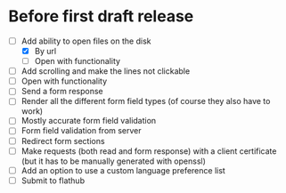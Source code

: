 # Before first draft release
- [ ] Add ability to open files on the disk
    - [X] By url
    - [ ] Open with functionality
- [ ] Add scrolling and make the lines not clickable
- [ ] Open with functionality
- [ ] Send a form response
- [ ] Render all the different form field types (of course they also have to work)
- [ ] Mostly accurate form field validation
- [ ] Form field validation from server
- [ ] Redirect form sections
- [ ] Make requests (both read and form response) with a client certificate (but it has to be manually generated with openssl)
- [ ] Add an option to use a custom language preference list
- [ ] Submit to flathub
